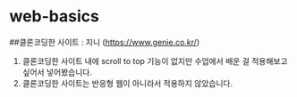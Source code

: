 # web-basics
##클론코딩한 사이트 : 지니 (https://www.genie.co.kr/)
1. 클론코딩한 사이트 내에 scroll to top 기능이 없지만 수업에서 배운 걸 적용해보고 싶어서 넣어봤습니다.
2. 클론코딩한 사이트는 반응형 웹이 아니라서 적용하지 않았습니다.
